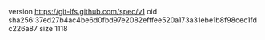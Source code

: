 version https://git-lfs.github.com/spec/v1
oid sha256:37ed27b4ac4be6d0fbd97e2082efffee520a173a31ebe1b8f98cec1fdc226a87
size 1118
